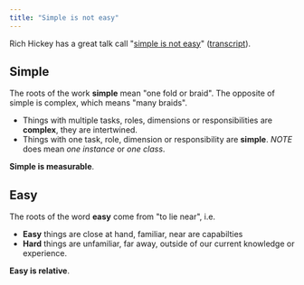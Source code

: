 ```yaml
---
title: "Simple is not easy"
---
```


Rich Hickey has a great talk call "[simple is not easy](https://www.infoq.com/presentations/Simple-Made-Easy)" ([transcript](https://github.com/matthiasn/talk-transcripts/blob/master/Hickey_Rich/SimpleMadeEasy.md)).

## Simple

The roots of the work **simple** mean "one fold or braid".  The opposite of simple is complex, which means "many braids".  

* Things with multiple tasks, roles, dimensions or responsibilities are **complex**, they are intertwined.
* Things with one task, role, dimension or responsibility are **simple**.  *NOTE* does mean *one instance* or *one class*.

**Simple is measurable**.

## Easy

The roots of the word **easy** come from "to lie near", i.e. 
* **Easy** things are close at hand, familiar, near are capabilties
* **Hard** things are unfamiliar, far away, outside of our current knowledge or experience.

**Easy is relative**.